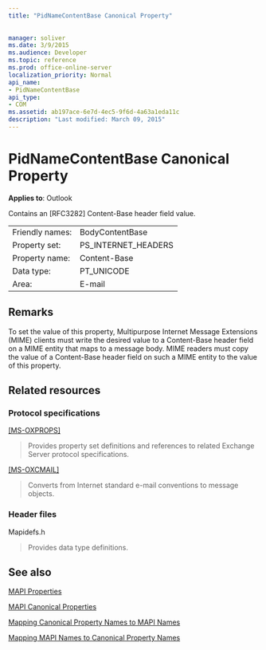 ```yaml
---
title: "PidNameContentBase Canonical Property"
 
 
manager: soliver
ms.date: 3/9/2015
ms.audience: Developer
ms.topic: reference
ms.prod: office-online-server
localization_priority: Normal
api_name:
- PidNameContentBase
api_type:
- COM
ms.assetid: ab197ace-6e7d-4ec5-9f6d-4a63a1eda11c
description: "Last modified: March 09, 2015"
---
```


# PidNameContentBase Canonical Property

  
  
**Applies to**: Outlook 
  
Contains an [RFC3282] Content-Base header field value.
  
|||
|:-----|:-----|
|Friendly names:  <br/> |BodyContentBase  <br/> |
|Property set:  <br/> |PS_INTERNET_HEADERS  <br/> |
|Property name:  <br/> |Content-Base  <br/> |
|Data type:  <br/> |PT_UNICODE  <br/> |
|Area:  <br/> |E-mail  <br/> |
   
## Remarks

To set the value of this property, Multipurpose Internet Message Extensions (MIME) clients must write the desired value to a Content-Base header field on a MIME entity that maps to a message body. MIME readers must copy the value of a Content-Base header field on such a MIME entity to the value of this property.
  
## Related resources

### Protocol specifications

[[MS-OXPROPS]](http://msdn.microsoft.com/library/f6ab1613-aefe-447d-a49c-18217230b148%28Office.15%29.aspx)
  
> Provides property set definitions and references to related Exchange Server protocol specifications.
    
[[MS-OXCMAIL]](http://msdn.microsoft.com/library/b60d48db-183f-4bf5-a908-f584e62cb2d4%28Office.15%29.aspx)
  
> Converts from Internet standard e-mail conventions to message objects.
    
### Header files

Mapidefs.h
  
> Provides data type definitions.
    
## See also



[MAPI Properties](mapi-properties.md)
  
[MAPI Canonical Properties](mapi-canonical-properties.md)
  
[Mapping Canonical Property Names to MAPI Names](mapping-canonical-property-names-to-mapi-names.md)
  
[Mapping MAPI Names to Canonical Property Names](mapping-mapi-names-to-canonical-property-names.md)

